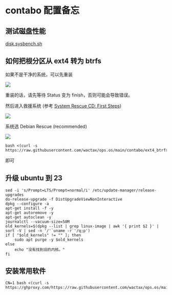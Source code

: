 # contabo 配置备忘

## 测试磁盘性能

[disk.sysbench.sh](./disk.sysbench.sh)

## 如何把根分区从 ext4 转为 btrfs

如果不是干净的系统，可以先重装

![](https://pub-b8db533c86124200a9d799bf3ba88099.r2.dev/2023/08/LsAN4pZ.webp)

重装的话，请先等待 Status 变为 finish，否则可能会导致错误。

然后进入救援系统 (参考 [System Rescue CD: First Steps](https://contabo.com/blog/system-rescue-cd-first-steps))

![](https://pub-b8db533c86124200a9d799bf3ba88099.r2.dev/2023/08/XlYH1Je.webp)

系统选 Debian Rescue (recommended)

![](https://pub-b8db533c86124200a9d799bf3ba88099.r2.dev/2023/08/Wa2HdD1.webp)

```
bash <(curl -s https://raw.githubusercontent.com/wactax/ops.os/main/contabo/ext4_btrfs.sh)
```

即可

## 升级 ubuntu 到 23

```
sed -i 's/Prompt=LTS/Prompt=normal/i' /etc/update-manager/release-upgrades
do-release-upgrade -f DistUpgradeViewNonInteractive
dpkg --configure -a
apt-get install -f -y
apt-get autoremove -y
apt-get autoclean -y
journalctl --vacuum-size=50M
old_kernels=$(dpkg --list | grep linux-image | awk '{ print $2 }' | sort -V | sed -n '/'`uname -r`'/q;p')
if [ "$old_kernels" != "" ]; then
    sudo apt purge -y $old_kernels
else
    echo "没有找到旧的内核。"
fi

```

## 安装常用软件

```
CN=1 bash <(curl -s https://ghproxy.com/https://raw.githubusercontent.com/wactax/ops.os/main/ubuntu/boot.sh)
```
